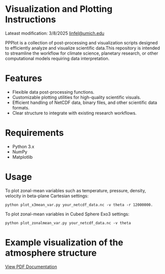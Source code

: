 # Visualization and Plotting Instructions
Lateast modification: 3/8/2025
linfel@umich.edu

PPPlot is a collection of post-processing and visualization scripts designed to efficiently analyze and visualize scientific data.This repository is intended to streamline the workflow for climate science, planetary research, or other computational models requiring data interpretation.

# Features

- Flexible data post-processing functions.
- Customizable plotting utilities for high-quality scientific visuals.
- Efficient handling of NetCDF data, binary files, and other scientific data formats.
- Clear structure to integrate with existing research workflows.

# Requirements
- Python 3.x
- NumPy
- Matplotlib

# Usage
To plot zonal-mean variables such as temperature, pressure, density, velocity in beta-plane Cartesian settings:
```
python plot_x3mean_var.py your_netcdf_data.nc -v theta -r 12000000.
```
To plot zonal-mean variables in Cubed Sphere Exo3 settings:
```
python plot_zonalmean_var.py your_netcdf_data.nc -v theta
```

# Example visualization of the atmosphere structure
[View PDF Documentation](/asymmetry_poster.pdf)


